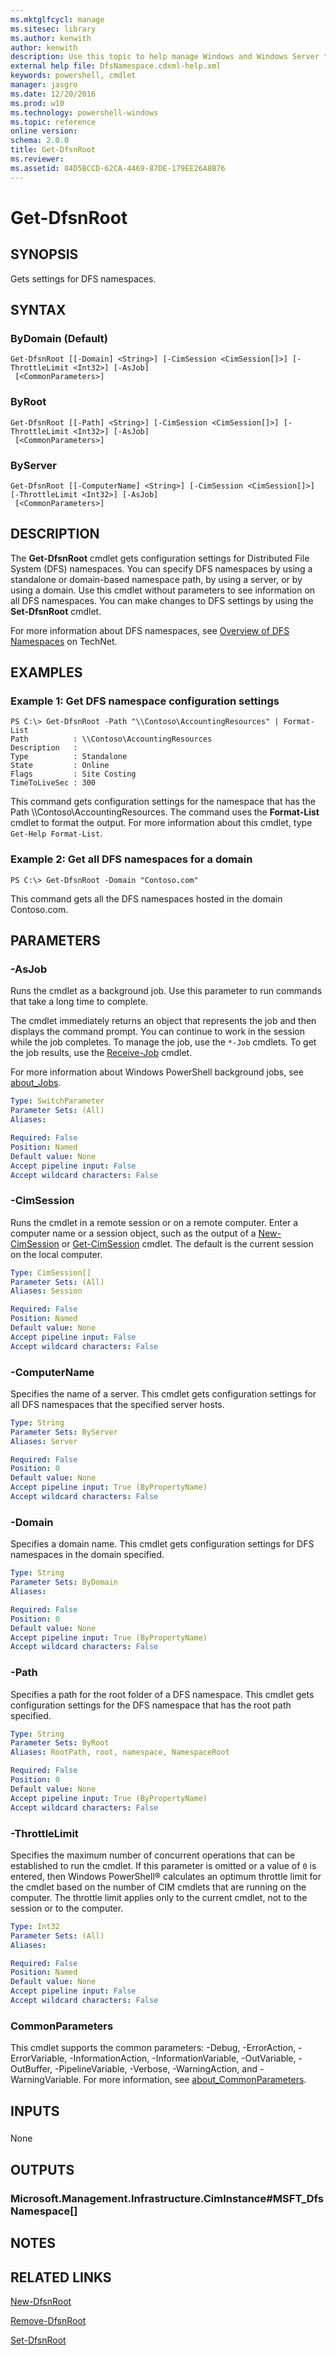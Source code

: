 ```yaml
---
ms.mktglfcycl: manage
ms.sitesec: library
ms.author: kenwith
author: kenwith
description: Use this topic to help manage Windows and Windows Server technologies with Windows PowerShell.
external help file: DfsNamespace.cdxml-help.xml
keywords: powershell, cmdlet
manager: jasgro
ms.date: 12/20/2016
ms.prod: w10
ms.technology: powershell-windows
ms.topic: reference
online version: 
schema: 2.0.0
title: Get-DfsnRoot
ms.reviewer:
ms.assetid: 84D5BCCD-62CA-4469-87DE-179EE26A8B76
---
```


# Get-DfsnRoot

## SYNOPSIS
Gets settings for DFS namespaces.

## SYNTAX

### ByDomain (Default)
```
Get-DfsnRoot [[-Domain] <String>] [-CimSession <CimSession[]>] [-ThrottleLimit <Int32>] [-AsJob]
 [<CommonParameters>]
```

### ByRoot
```
Get-DfsnRoot [[-Path] <String>] [-CimSession <CimSession[]>] [-ThrottleLimit <Int32>] [-AsJob]
 [<CommonParameters>]
```

### ByServer
```
Get-DfsnRoot [[-ComputerName] <String>] [-CimSession <CimSession[]>] [-ThrottleLimit <Int32>] [-AsJob]
 [<CommonParameters>]
```

## DESCRIPTION
The **Get-DfsnRoot** cmdlet gets configuration settings for Distributed File System (DFS) namespaces.
You can specify DFS namespaces by using a standalone or domain-based namespace path, by using a server, or by using a domain.
Use this cmdlet without parameters to see information on all DFS namespaces.
You can make changes to DFS settings by using the **Set-DfsnRoot** cmdlet.

For more information about DFS namespaces, see [Overview of DFS Namespaces](http://technet.microsoft.com/library/cc730736) on TechNet.

## EXAMPLES

### Example 1: Get DFS namespace configuration settings
```
PS C:\> Get-DfsnRoot -Path "\\Contoso\AccountingResources" | Format-List
Path          : \\Contoso\AccountingResources
Description   :
Type          : Standalone
State         : Online
Flags         : Site Costing
TimeToLiveSec : 300
```

This command gets configuration settings for the namespace that has the Path \\\\Contoso\AccountingResources.
The command uses the **Format-List** cmdlet to format the output.
For more information about this cmdlet, type `Get-Help Format-List`.

### Example 2: Get all DFS namespaces for a domain
```
PS C:\> Get-DfsnRoot -Domain "Contoso.com"
```

This command gets all the DFS namespaces hosted in the domain Contoso.com.

## PARAMETERS

### -AsJob
Runs the cmdlet as a background job. Use this parameter to run commands that take a long time to complete. 

The cmdlet immediately returns an object that represents the job and then displays the command prompt. 
You can continue to work in the session while the job completes. 
To manage the job, use the `*-Job` cmdlets. 
To get the job results, use the [Receive-Job](http://go.microsoft.com/fwlink/?LinkID=113372) cmdlet. 

For more information about Windows PowerShell background jobs, see [about_Jobs](http://go.microsoft.com/fwlink/?LinkID=113251).

```yaml
Type: SwitchParameter
Parameter Sets: (All)
Aliases: 

Required: False
Position: Named
Default value: None
Accept pipeline input: False
Accept wildcard characters: False
```

### -CimSession
Runs the cmdlet in a remote session or on a remote computer.
Enter a computer name or a session object, such as the output of a [New-CimSession](http://go.microsoft.com/fwlink/p/?LinkId=227967) or [Get-CimSession](http://go.microsoft.com/fwlink/p/?LinkId=227966) cmdlet.
The default is the current session on the local computer.

```yaml
Type: CimSession[]
Parameter Sets: (All)
Aliases: Session

Required: False
Position: Named
Default value: None
Accept pipeline input: False
Accept wildcard characters: False
```

### -ComputerName
Specifies the name of a server.
This cmdlet gets configuration settings for all DFS namespaces that the specified server hosts.

```yaml
Type: String
Parameter Sets: ByServer
Aliases: Server

Required: False
Position: 0
Default value: None
Accept pipeline input: True (ByPropertyName)
Accept wildcard characters: False
```

### -Domain
Specifies a domain name.
This cmdlet gets configuration settings for DFS namespaces in the domain specified.

```yaml
Type: String
Parameter Sets: ByDomain
Aliases: 

Required: False
Position: 0
Default value: None
Accept pipeline input: True (ByPropertyName)
Accept wildcard characters: False
```

### -Path
Specifies a path for the root folder of a DFS namespace.
This cmdlet gets configuration settings for the DFS namespace that has the root path specified.

```yaml
Type: String
Parameter Sets: ByRoot
Aliases: RootPath, root, namespace, NamespaceRoot

Required: False
Position: 0
Default value: None
Accept pipeline input: True (ByPropertyName)
Accept wildcard characters: False
```

### -ThrottleLimit
Specifies the maximum number of concurrent operations that can be established to run the cmdlet.
If this parameter is omitted or a value of `0` is entered, then Windows PowerShell® calculates an optimum throttle limit for the cmdlet based on the number of CIM cmdlets that are running on the computer.
The throttle limit applies only to the current cmdlet, not to the session or to the computer.

```yaml
Type: Int32
Parameter Sets: (All)
Aliases: 

Required: False
Position: Named
Default value: None
Accept pipeline input: False
Accept wildcard characters: False
```

### CommonParameters
This cmdlet supports the common parameters: -Debug, -ErrorAction, -ErrorVariable, -InformationAction, -InformationVariable, -OutVariable, -OutBuffer, -PipelineVariable, -Verbose, -WarningAction, and -WarningVariable. For more information, see [about_CommonParameters](http://go.microsoft.com/fwlink/?LinkID=113216).

## INPUTS

###  
None

## OUTPUTS

### Microsoft.Management.Infrastructure.CimInstance#MSFT_DfsNamespace[]

## NOTES

## RELATED LINKS

[New-DfsnRoot](./New-DfsnRoot.md)

[Remove-DfsnRoot](./Remove-DfsnRoot.md)

[Set-DfsnRoot](./Set-DfsnRoot.md)

